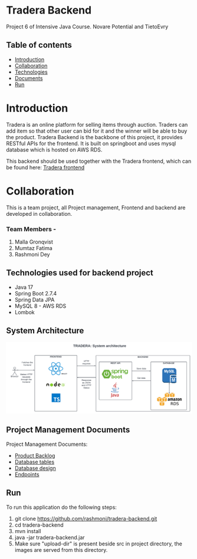 # Tradera Backend
Project 6 of Intensive Java Course.
Novare Potential and TietoEvry

## Table of contents
* [Introduction](#introduction)
* [Collaboration](#collaboration)
* [Technologies](#technologies)
* [Documents](#documents)
* [Run](#run)


# Introduction
Tradera is an online platform for selling items through auction.
Traders can add item so that other user can bid for it and the winner will be able to buy the product.
Tradera Backend is the backbone of this project, it provides RESTful APIs for the frontend.
It is built on springboot and uses mysql database which is hosted on AWS RDS.

This backend should be used together with the Tradera frontend, which can be found here:
[Tradera frontend](https://github.com/rashmoni/tradera-frontend)

# Collaboration
This is a team project, all Project management, Frontend and backend are developed in collaboration.

### Team Members -
1. Malla Gronqvist
2. Mumtaz Fatima 
3. Rashmoni Dey

## Technologies used for backend project
* Java 17
* Spring Boot 2.7.4
* Spring Data JPA
* MySQL 8 - AWS RDS
* Lombok

## System Architecture

![img.png](img.png)

## Project Management Documents
Project Management Documents:
- [Product Backlog](https://trello.com/b/LJiEMx6W/tredara)
- [Database tables](https://docs.google.com/spreadsheets/d/1T2gENP0D5af4C3MKHxBcD_KEomvTXT6Jq8_IT8mSzTA/edit#gid=674144426)
- [Database design](https://drive.google.com/file/d/1KD45lEZaYMRDiPXizOL4jeWYI-HImnre/view)
- [Endpoints](https://docs.google.com/spreadsheets/d/10_qHvUzAGsDIyNdI4C2plUyh3_68f2mYYNZOdGGC72Q/edit#gid=0)


## Run
To run this application do the following steps:
1. git clone https://github.com/rashmoni/tradera-backend.git
2. cd tradera-backend
3. mvn install
4. java -jar tradera-backend.jar
5. Make sure "upload-dir" is present beside src in project directory, the images are served from this directory.
